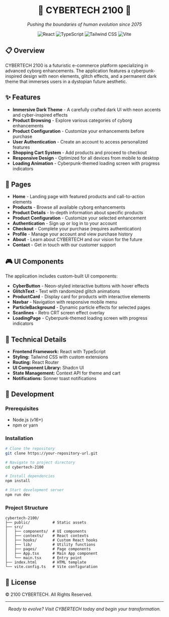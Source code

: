 
<div align="center">
  <h1>🔷 CYBERTECH 2100 🔷</h1>
  <p><em>Pushing the boundaries of human evolution since 2075</em></p>
  
  <p align="center">
    <img src="https://img.shields.io/badge/React-61DAFB?style=flat&logo=react&logoColor=black" alt="React" />
    <img src="https://img.shields.io/badge/TypeScript-3178C6?style=flat&logo=typescript&logoColor=white" alt="TypeScript" />
    <img src="https://img.shields.io/badge/Tailwind_CSS-38B2AC?style=flat&logo=tailwind-css&logoColor=white" alt="Tailwind CSS" />
    <img src="https://img.shields.io/badge/Vite-646CFF?style=flat&logo=vite&logoColor=white" alt="Vite" />
  </p>
</div>

## 📋 Overview

CYBERTECH 2100 is a futuristic e-commerce platform specializing in advanced cyborg enhancements. The application features a cyberpunk-inspired design with neon elements, glitch effects, and a permanent dark theme that immerses users in a dystopian future aesthetic.

## ✨ Features

- **Immersive Dark Theme** - A carefully crafted dark UI with neon accents and cyber-inspired effects
- **Product Browsing** - Explore various categories of cyborg enhancements
- **Product Configuration** - Customize your enhancements before purchase
- **User Authentication** - Create an account to access personalized features
- **Shopping Cart System** - Add products and proceed to checkout
- **Responsive Design** - Optimized for all devices from mobile to desktop
- **Loading Animation** - Cyberpunk-themed loading screen with progress indicators

## 🚀 Pages

- **Home** - Landing page with featured products and call-to-action elements
- **Products** - Browse all available cyborg enhancements
- **Product Details** - In-depth information about specific products
- **Product Configuration** - Customize your selected enhancement
- **Authentication** - Sign up or log in to your account
- **Checkout** - Complete your purchase (requires authentication)
- **Profile** - Manage your account and view purchase history
- **About** - Learn about CYBERTECH and our vision for the future
- **Contact** - Get in touch with our customer support

## 🎮 UI Components

The application includes custom-built UI components:

- **CyberButton** - Neon-styled interactive buttons with hover effects
- **GlitchText** - Text with randomized glitch animations
- **ProductCard** - Display card for products with interactive elements
- **Navbar** - Navigation with responsive mobile menu
- **ParticleBackground** - Dynamic particle effects for selected pages
- **Scanlines** - Retro CRT screen effect overlay
- **LoadingPage** - Cyberpunk-themed loading screen with progress indicators

## 🔧 Technical Details

- **Frontend Framework:** React with TypeScript
- **Styling:** Tailwind CSS with custom extensions
- **Routing:** React Router
- **UI Component Library:** Shadcn UI
- **State Management:** Context API for theme and cart
- **Notifications:** Sonner toast notifications

## 🧠 Development

### Prerequisites

- Node.js (v16+)
- npm or yarn

### Installation

```bash
# Clone the repository
git clone https://your-repository-url.git

# Navigate to project directory
cd cybertech-2100

# Install dependencies
npm install

# Start development server
npm run dev
```

### Project Structure

```
cybertech-2100/
├── public/          # Static assets
├── src/
│   ├── components/  # UI components
│   ├── contexts/    # React contexts
│   ├── hooks/       # Custom React hooks
│   ├── lib/         # Utility functions
│   ├── pages/       # Page components
│   ├── App.tsx      # Main App component
│   └── main.tsx     # Entry point
├── index.html       # HTML template
└── vite.config.ts   # Vite configuration
```

## 📜 License

© 2100 CYBERTECH. All Rights Reserved.

---

<p align="center">
  <em>Ready to evolve? Visit CYBERTECH today and begin your transformation.</em>
</p>
